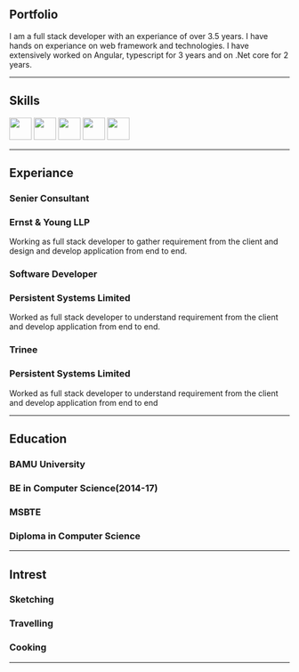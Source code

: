 ## Portfolio

I am a full stack developer with an experiance of over 3.5 years. I have hands on experiance on web framework and technologies. I have extensively worked on Angular, typescript for 3 years and on .Net core for 2 years.

---

## Skills

<p align='left'>
	<img src="https://th.bing.com/th/id/OIP.cQV59MLKnOmbWgXz0rejmAHaFj?pid=ImgDet&rs=1" width="40" height="40">
	<img src="https://th.bing.com/th/id/R.c4bb82e277526dc8b347578be42c567a?rik=WUmTzMZ6wmmqKw&riu=http%3a%2f%2fdevjackson.co.uk%2fLanguagesicons%2fjs.png&ehk=AEnVnIMjDDg3%2b2rM9TlsUK%2bsbG1znLBiY9JeMUWHYuQ%3d&risl=&pid=ImgRaw&r=0" width="40" height="40">
	<img src="https://pluspng.com/img-png/react-logo-png-react-logo-png-img-900-900-free-transparent-react-png-900x900.jpg" width="40" height="40">
	<img src="https://th.bing.com/th/id/OIP.23VRF2RtxpYXoX3-qBtWnQHaGa?pid=ImgDet&rs=1" width="40" height="40">
	<img src="https://th.bing.com/th/id/OIP.lKJ4k0HOrgdUK6HetWJXhQHaHD?pid=ImgDet&rs=1" width="40" height="40">
</p>

---

## Experiance

### **Senier Consultant**
### Ernst & Young LLP

Working as full stack developer to gather requirement from the client and design and develop application from end to end. 

### **Software Developer**
### Persistent Systems Limited

Worked as full stack developer to understand requirement from the client and develop application from end to end.

### **Trinee**
### Persistent Systems Limited

Worked as full stack developer to understand requirement from the client and develop application from end to end

---

## Education

### **BAMU University**
### BE in Computer Science(2014-17)

### **MSBTE**
### Diploma in Computer Science

---

## Intrest

### Sketching
### Travelling
### Cooking

---
